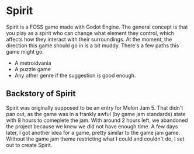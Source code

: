 # Spirit

Spirit is a FOSS game made with Godot Engine. The general concept is that you play as a spirit who can change what element they control, which affects how they interact with their surroundings. At the moment, the direction this game should go in is a bit muddy. There's a few paths this game might go:
 - A metroidvania
 - A puzzle game
 - Any other genre if the suggestion is good enough.



## Backstory of Spirit

Spirit was originally supposed to be an entry for Melon Jam 5. That didn't pan out, as the game was in a frankly awful (by game jam standards) state with 8 hours to comeplete the jam. With around 2 hours left, we abandoned the project because we knew we did not have enough time. A few days later, I got another idea for a game, pretty similar to the game jam game. Without the game jam theme restricting what I could and couldn't do, I set out to create Spirit.
